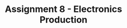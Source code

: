 ---
number: 8
title: 'Assignment 8 - Electronics Production'
course: 'df'
pubDate: 'Feb 16 2024'
---